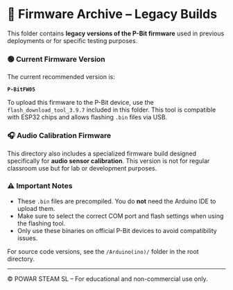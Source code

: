 # 📂 Firmware Archive – Legacy Builds

This folder contains **legacy versions of the P-Bit firmware** used in previous deployments or for specific testing purposes.

### 🟢 Current Firmware Version

The current recommended version is:

**`P-BitFW05`**

To upload this firmware to the P-Bit device, use the `flash_download_tool_3.9.7` included in this folder. This tool is compatible with ESP32 chips and allows flashing `.bin` files via USB.

### 🎧 Audio Calibration Firmware

This directory also includes a specialized firmware build designed specifically for **audio sensor calibration**. This version is not for regular classroom use but for lab or development purposes.

### ⚠️ Important Notes

- These `.bin` files are precompiled. You do **not** need the Arduino IDE to upload them.
- Make sure to select the correct COM port and flash settings when using the flashing tool.
- Only use these binaries on official P-Bit devices to avoid compatibility issues.

For source code versions, see the `/Arduino(ino)/` folder in the root directory.

---
© POWAR STEAM SL – For educational and non-commercial use only.
